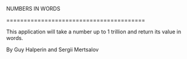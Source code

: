 NUMBERS IN WORDS

========================================

This application will take a number up to 1 trillion and return its value in words.

By Guy Halperin and Sergii Mertsalov
